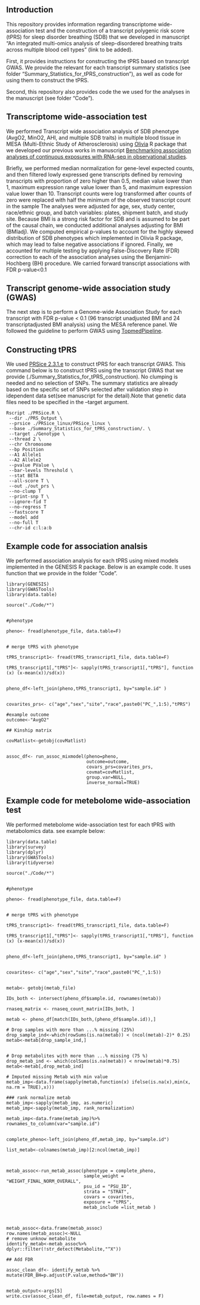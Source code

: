 ## Introduction

This repository provides information regarding transcriptome
wide-association test and the construction of a transcript polygenic
risk score (tPRS) for sleep disorder breathing (SDB) that we developed
in manuscript “An integrated multi-omics analysis of sleep-disordered
breathing traits across multiple blood cell types” (link to be added).

First, it provides instructions for constructing the tPRS based on
transcript GWAS. We provide the relevant for each transcript summary
statistics (see folder “Summary\_Statistics\_for\_tPRS\_construction”),
as well as code for using them to construct the tPRS.

Second, this repository also provides code the we used for the analyses
in the manuscript (see folder “Code”).

## Transcriptome wide-association test

We performed Transcript wide association analysis of SDB phenotype
(AvgO2, MinO2, AHI, and multiple SDB traits) in multiple blood tissue in
MESA (Multi-Ethnic Study of Atherosclerosis) using
[Olivia](https://github.com/nkurniansyah/Olivia "Olivia") R package that
we developed our previous works in manuscript [Benchmarking association
analyses of continuous exposures with RNA-seq in observational
studies](https://academic.oup.com/bib/article-abstract/22/6/bbab194/6278609).

Briefly, we performed median normalization for gene-level expected
counts, and then filtered lowly expressed gene transcripts defined by
removing transcripts with proportion of zero higher than 0.5, median
value lower than 1, maximum expression range value lower than 5, and
maximum expression value lower than 10. Transcript counts were log
transformed after counts of zero were replaced with half the minimum of
the observed transcript count in the sample The analyses were adjusted
for age, sex, study center, race/ethnic group, and batch variables:
plates, shipment batch, and study site. Because BMI is a strong risk
factor for SDB and is assumed to be part of the causal chain, we
conducted additional analyses adjusting for BMI (BMIadj). We computed
empirical p-values to account for the highly skewed distribution of SDB
phenotypes which implemented in Olivia R package, which may lead to
false negative associations if ignored. Finally, we accounted for
multiple testing by applying False-Discovery Rate (FDR) correction to
each of the association analyses using the Benjamini-Hochberg (BH)
procedure. We carried forward transcript associations with FDR
p-value&lt;0.1

## Transcript genome-wide association study (GWAS)

The next step is to perform a Genome-wide Association Study for each
transcript with FDR p-value &lt; 0.1 (96 transcript unadjusted BMI and
24 transcriptadjusted BMI analysis) using the MESA reference panel. We
followed the guideline to perform GWAS using
[TopmedPipeline](https://github.com/UW-GAC/analysis_pipeline "TopmedPipeline").

## Constructing tPRS

We used [PRSice 2.3.1.e](https://www.prsice.info "PRSice 2.3.1.e") to
construct tPRS for each transcript GWAS. This command below is to
construct tPRS using the transcript GWAS that we provide
(./Summary\_Statistics\_for\_tPRS\_construction). No clumping is needed
and no selection of SNPs. The summary statistics are already based on
the specific set of SNPs selected after validation step in idependent
data set(see manuscript for the detail).Note that genetic data files
need to be specified in the –target argument.



    Rscript ./PRSice.R \
     --dir ./PRS_Output \
     --prsice ./PRSice_linux/PRSice_linux \
     --base ./Summary_Statistics_for_tPRS_construction/. \
     --target ./Genotype \
     --thread 2 \
     --chr Chromosome 
     --bp Position 
     --A1 Allele1 
     --A2 Allele2 
     --pvalue PValue \
     --bar-levels Threshold \
     --stat BETA 
     --all-score T \
     --out ./out_prs \
     --no-clump T
     --print-snp T \
     --ignore-fid T 
     --no-regress T 
     --fastscore T 
     --model add 
     --no-full T 
     --chr-id c:l:a:b

## Example code for association analsis

We performed association analysis for each tPRS using mixed models
implemented in the GENESIS R package. Below is an example code. It uses
function that we provide in the folder “Code”.

    library(GENESIS)
    library(GWASTools)
    library(data.table)

    source("./Code/*")


    #phenotype

    pheno<- fread(phenotype_file, data.table=F)


    # merge tPRS with phenotype

    tPRS_transcript1<- fread(tPRS_transcript1_file, data.table=F)

    tPRS_transcript1[,"tPRS"]<- sapply(tPRS_transcript1[,"tPRS"], function (x) (x-mean(x))/sd(x))


    pheno_df<-left_join(pheno,tPRS_transcript1, by="sample.id" )


    covarites_prs<- c("age","sex","site","race",paste0("PC_",1:5),"tPRS")

    #example outcome
    outcome<-"AvgO2"

    ## Kinship matrix

    covMatlist<-getobj(covMatlist)


    assoc_df<- run_assoc_mixmodel(pheno=pheno,
                                  outcome=outcome,
                                  covars_prs=covarites_prs, 
                                  covmat=covMatlist,
                                  group.var=NULL,
                                  inverse_normal=TRUE)

## Example code for metebolome wide-association test

We performed metebolome wide-association test for each tPRS with
metabolomics data. see example below:

    library(data.table)
    library(survey)
    library(dplyr)
    library(GWASTools)
    library(tidyverse)

    source("./Code/*")


    #phenotype

    pheno<- fread(phenotype_file, data.table=F)


    # merge tPRS with phenotype

    tPRS_transcript1<- fread(tPRS_transcript1_file, data.table=F)

    tPRS_transcript1[,"tPRS"]<- sapply(tPRS_transcript1[,"tPRS"], function (x) (x-mean(x))/sd(x))


    pheno_df<-left_join(pheno,tPRS_transcript1, by="sample.id" )


    covarites<- c("age","sex","site","race",paste0("PC_",1:5))


    metab<- getobj(metab_file)

    IDs_both <- intersect(pheno_df$sample.id, rownames(metab))

    rnaseq_matrix <- rnaseq_count_matrix[IDs_both, ] 

    metab <- pheno_df[match(IDs_both,(pheno_df$sample.id)),]

    # Drop samples with more than ...% missing (25%)
    drop_sample_ind<-which(rowSums(is.na(metab)) < (ncol(metab)-2)* 0.25)
    metab<-metab[drop_sample_ind,]


    # Drop metabolites with more than ...% missing (75 %)
    drop_metab_ind <- which(colSums(is.na(metab)) < nrow(metab)*0.75)
    metab<-metab[,drop_metab_ind]

    # Imputed missing Metab with min value
    metab_imp<-data.frame(sapply(metab,function(x) ifelse(is.na(x),min(x, na.rm = TRUE),x)))

    ### rank normalize metab
    metab_imp<-sapply(metab_imp, as.numeric)
    metab_imp<-sapply(metab_imp, rank_normalization)

    metab_imp<-data.frame(metab_imp)%>% rownames_to_column(var="sample.id")


    complete_pheno<-left_join(pheno_df,metab_imp, by="sample.id")

    list_metab<-colnames(metab_imp)[2:ncol(metab_imp)]



    metab_assoc<-run_metab_assoc(phenotype = complete_pheno,
                                 sample_weight = "WEIGHT_FINAL_NORM_OVERALL",
                                 psu_id = "PSU_ID",
                                 strata = "STRAT",
                                 covars = covarites,
                                 exposure = "tPRS",
                                 metab_include =list_metab )



    metab_assoc<-data.frame(metab_assoc)
    row.names(metab_assoc)<-NULL
    # remove unknow metabolite
    identify_metab<-metab_assoc%>% dplyr::filter(!str_detect(Metabolite,"^X"))

    ## Add FDR

    assoc_clean_df<- identify_metab %>% mutate(FDR_BH=p.adjust(P.value,method="BH"))


    metab_output<-args[5]
    write.csv(assoc_clean_df, file=metab_output, row.names = F)
